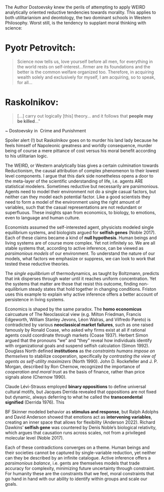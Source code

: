 

The Author Dostoevsky knew the perils of attempting to apply WEIRD analytically oriented reductive tendencies towards morality. This applies to both utilitarianism and deontology, the two dominant schools in Western Philosophy. Worst still, is the tendency to supplant moral thinking with science: 

# Pyotr Petrovitch: 

> Science now tells us, love yourself before all men, for everything in the world rests on self-interest…firmer are its foundations and the better is the common welfare organized too. Therefore, in acquiring wealth solely and exclusively for myself, I am acquiring, so to speak, for all…

# Raskolnikov:

> [...] carry out logically [this] theory… and it follows that **people may be killed**…"

~ Dostoevsky in  Crime and Punishment

Spoiler alert (!) but Raskolnikov goes on to murder his land lady because he feels himself of Napoleonic greatness and worldly consequence, murder being of course a mere pittance of cost versus his moral benefit according to his utilitarian logic. 

The WEIRD, or Western analytically bias gives a certain culmination towards Reductionism, the causal attribution of complex phenomenon to their lowest level components. I argue that this dark side nonetheless opens a door to the meta-layer of the scientific understanding of life, i.e. agents ARE statistical modelers. Sometimes reductive but necessarily are parsimonious. Agents need to model their environment not do a single casual factors, but neither can they model each potential factor. Like a good scientists they need to form a model of the environment using the right amount of variables, such that the casual representations are not redundant or superfluous.  These insights span from economics, to biology, to emotions, even to language and human culture. 

Economists assumed the self-interested agent, physicists modeled single equilibrium systems, and biologists argued for **selfish genes** (Noble 2017). Each of these claims became a kind of **null hypothesis**. Human beings and living systems are of course more complex. Yet not infinitely so. We are all stable systems that, according to active inference, can be viewed as *parsimonious models* of our environment. To understand the nature of our models, what factors we emphasize or suppress, we can look to work that tested these reductive theories.

The *single equilibrium* of thermodynamics, as taught by Boltzmann, predicts that ink disperses through water until it reaches uniform concentration. Yet the systems that matter are those that resist this outcome, finding non-equilibrium steady states that hold together in changing conditions. Friston uses this example to explain why active inference offers a better account of persistence in living systems.

Economics is shaped by the same paradox. The **homo economicus** caircuature of The Neoclassical view (e.g. Milton Friedman,  Francis Edgeworth, William Stanley Jevons, Léon Walras, and Vilfredo Pareto) is contradicted by various **neoclassical market failures**, such as one raised famously by Ronald Coase, who asked why firms exist at all if rational agents could coordinate through markets (Coase 1937). Herbert Simon argued that the pronouns “we” and “they” reveal how individuals identify with organizational goals and suspend selfish calculation (Simon 1992). Douglass North defined **institutions** as the *constraints humans impose on themselves* to stabilize cooperation, specifically *by contrasting the view of agents as self-utility maximizers* (North 1990). John D. Rockefeller and J. P. Morgan, described by Ron Chernow, recognized the importance of *cooperation and moral trus*t as the basis of finance, rather than price signals alone (Chernow 1990).

Claude Lévi-Strauss employed **binary oppositions** to define universal cultural motifs,  but Jacques Derrida revealed that oppositions are not fixed but dynamic, always deferring to what he called the **transcendental signified** (Derrida 1976). This 

BF Skinner modeled behavior as **stimulus and response**, but Ralph Adolphs and David Anderson showed that emotions act as **intervening variables**, creating an inner space that allows for flexibility (Anderson 2022). Richard Dawkins’ **selfish gene** was countered by Denis Noble’s biological relativity, which argues that causation runs across scales, not from a privileged molecular level (Noble 2017).

Each of these contradictions converges on a theme. Human beings and their societies cannot be captured by single-variable reduction, yet neither can they be described by an infinite catalogue. Active inference offers a *parsimonious balance*, i.e. gents are themselves models that trade accuracy for complexity, minimizing future uncertainty through constraint. For humanity these are the constraints that we feel, moral constraints that go hand in hand with our ability to identify within groups and scale our goals.
